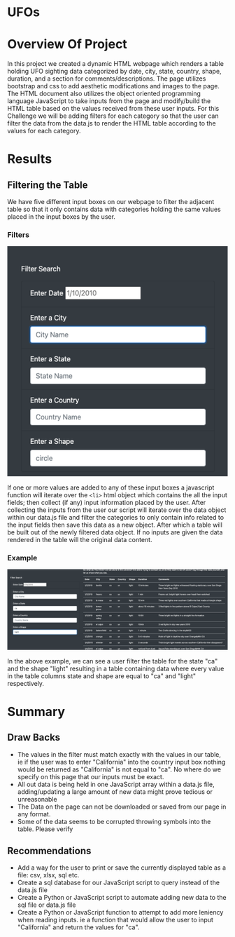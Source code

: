 # UFOs
 
# Overview Of Project
 
In this project we created a dynamic HTML webpage which renders a table holding UFO sighting data categorized by
date, city, state, country, shape, duration, and a section for comments/descriptions. The page utilizes bootstrap and css to add aesthetic modifications and images to the page. The HTML document also utilizes the object oriented programming language JavaScript to take inputs from the page and modify/build the HTML table based on the values received from these user inputs. For this Challenge we will be adding filters for each category so that the user can filter the data from the data.js to render the HTML table according to the values for each category.
 
 
# Results
 
## Filtering the Table
We have five different input boxes  on our webpage to filter the adjacent table so that it only contains data with categories holding the same values placed in the input boxes by the user.
 
### Filters
![alt text](https://github.com/sebcampos/UFOs/blob/master/resources/input_boxes.png?raw=True)
 
If one or more values are added to any of these input boxes a javascript function will iterate over the `<li>` html object which contains the all the input fields; then collect (if any) input information placed by the user. After collecting the inputs from the user our script will iterate over the data object within our data.js file and filter the categories to only contain info related to the input fields then save this data as a new object. After which a table will be built out of the newly filtered data object. If no inputs are given the data rendered in the table will the original data content.
 
### Example
![alt text](https://github.com/sebcampos/UFOs/blob/master/resources/example.png?raw=True)
 
In the above example, we can see a user filter the table for the state "ca" and the shape "light" resulting in a table containing data where every value in the table columns state and shape are equal to "ca" and "light" respectively.
 
 
# Summary
 
## Draw Backs
- The values in the filter must match exactly with the values in our table, ie if the user was to enter "California" into the country input box nothing would be returned as "California" is not equal to "ca". No where do we specify on this page that our inputs must be exact.   
- All out data is being held in one JavaScript array within a data.js file, adding/updating a large amount of new data might prove tedious or unreasonable
- The Data on the page can not be downloaded or saved from our page in any format.
- Some of the data seems to be corrupted throwing symbols into the table. Please verify
## Recommendations
- Add a way for the user to print or save the currently displayed table as a file: csv, xlsx, sql etc.
-  Create a sql database for our JavaScript script to query instead of the data.js file
- Create a Python or JavaScript script to automate adding new data to the sql file or data.js file
- Create a Python or JavaScript function to attempt to add more leniency when reading inputs. ie a function that would allow the user to input "California" and return the values for "ca".

 



